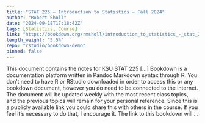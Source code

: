 ```yaml
---
title: "STAT 225 – Introduction to Statistics – Fall 2024"
author: "Robert Sholl"
date: "2024-09-18T17:18:42Z"
tags: [Statistics, Course]
link: "https://bookdown.org/rmsholl/introduction_to_statistics_-_stat_225_-_fall_2024/"
length_weight: "5.5%"
repo: "rstudio/bookdown-demo"
pinned: false
---
```


This document contains the notes for KSU STAT 225 [...] Bookdown is a documentation platform written in Pandoc Markdown syntax through R. You don’t need to have R or RStudio downloaded in order to access this or any bookdown document, however you do need to be connected to the internet. The document will be updated weekly with the most recent class topics, and the previous topics will remain for your personal reference. Since this is a publicly available link you could share this with others in the course. If you feel it’s necessary to do that, I encourage it. The link to this bookdown will ...
